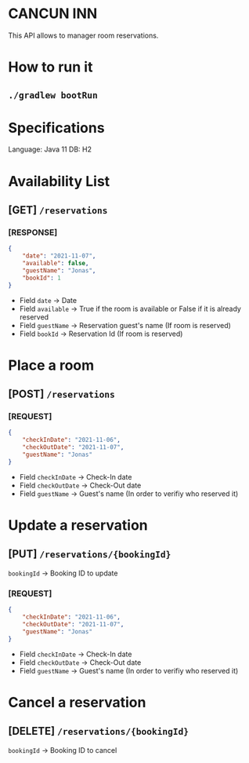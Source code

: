 # CANCUN INN

This API allows to manager room reservations.

# How to run it
## `./gradlew bootRun`

# Specifications
Language: Java 11
DB: H2


# Availability List
## [GET] `/reservations`

### [RESPONSE]
```json
{
    "date": "2021-11-07",
    "available": false,
    "guestName": "Jonas",
    "bookId": 1
}
```	
	
* Field `date` -> Date
* Field `available` -> True if the room is available or False if it is already reserved
* Field `guestName` -> Reservation guest's name (If room is reserved)
* Field `bookId` -> Reservation Id (If room is reserved)


    
# Place a room
## [POST] `/reservations`

### [REQUEST]
```json
{
    "checkInDate": "2021-11-06",
    "checkOutDate": "2021-11-07",
    "guestName": "Jonas"
}
```

* Field `checkInDate` -> Check-In date
* Field `checkOutDate` -> Check-Out date
* Field `guestName` -> Guest's name (In order to verifiy who reserved it)

 # Update a reservation
## [PUT] `/reservations/{bookingId}`

`bookingId` -> Booking ID to update

### [REQUEST]
```json
{
    "checkInDate": "2021-11-06", 
    "checkOutDate": "2021-11-07", 
    "guestName": "Jonas"
}
```

* Field `checkInDate` -> Check-In date
* Field `checkOutDate` -> Check-Out date
* Field `guestName` -> Guest's name (In order to verifiy who reserved it)

# Cancel a reservation
## [DELETE] `/reservations/{bookingId}` 

`bookingId` -> Booking ID to cancel

